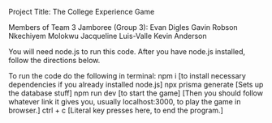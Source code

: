 Project Title: The College Experience Game

Members of Team 3 Jamboree (Group 3):
Evan Digles
Gavin Robson
Nkechiyem Molokwu
Jacqueline Luis-Valle
Kevin Anderson

You will need node.js to run this code.
After you have node.js installed, follow the directions below.

To run the code do the following in terminal:
npm i [to install necessary dependencies if you already installed node.js]
npx prisma generate [Sets up the database stuff]
npm run dev [to start the game]
[Then you should follow whatever link it gives you, usually localhost:3000, to play the game in browser.]
ctrl + c [Literal key presses here, to end the program.]